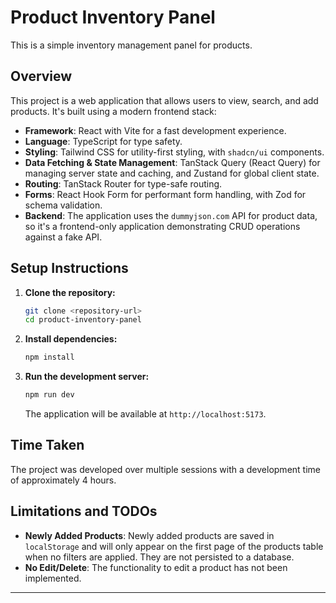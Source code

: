 # Product Inventory Panel

This is a simple inventory management panel for products.

## Overview

This project is a web application that allows users to view, search, and add products. It's built using a modern frontend stack:

- **Framework**: React with Vite for a fast development experience.
- **Language**: TypeScript for type safety.
- **Styling**: Tailwind CSS for utility-first styling, with `shadcn/ui` components.
- **Data Fetching & State Management**: TanStack Query (React Query) for managing server state and caching, and Zustand for global client state.
- **Routing**: TanStack Router for type-safe routing.
- **Forms**: React Hook Form for performant form handling, with Zod for schema validation.
- **Backend**: The application uses the `dummyjson.com` API for product data, so it's a frontend-only application demonstrating CRUD operations against a fake API.

## Setup Instructions

1.  **Clone the repository:**
    ```bash
    git clone <repository-url>
    cd product-inventory-panel
    ```

2.  **Install dependencies:**
    ```bash
    npm install
    ```

3.  **Run the development server:**
    ```bash
    npm run dev
    ```
    The application will be available at `http://localhost:5173`.

## Time Taken

The project was developed over multiple sessions with a development time of approximately 4 hours. 

## Limitations and TODOs

- **Newly Added Products**: Newly added products are saved in `localStorage` and will only appear on the first page of the products table when no filters are applied. They are not persisted to a database.
- **No Edit/Delete**: The functionality to edit a product has not been implemented.

---
